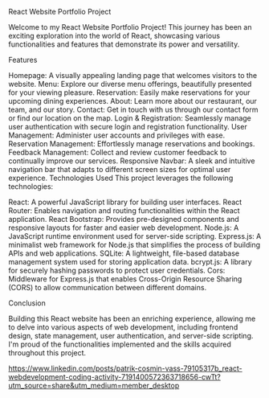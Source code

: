React Website Portfolio Project

Welcome to my React Website Portfolio Project! This journey has been an exciting exploration into the world of React, showcasing various functionalities and features that demonstrate its power and versatility.

Features

Homepage: A visually appealing landing page that welcomes visitors to the website.
Menu: Explore our diverse menu offerings, beautifully presented for your viewing pleasure.
Reservation: Easily make reservations for your upcoming dining experiences.
About: Learn more about our restaurant, our team, and our story.
Contact: Get in touch with us through our contact form or find our location on the map.
Login & Registration: Seamlessly manage user authentication with secure login and registration functionality.
User Management: Administer user accounts and privileges with ease.
Reservation Management: Effortlessly manage reservations and bookings.
Feedback Management: Collect and review customer feedback to continually improve our services.
Responsive Navbar: A sleek and intuitive navigation bar that adapts to different screen sizes for optimal user experience.
Technologies Used
This project leverages the following technologies:

React: A powerful JavaScript library for building user interfaces.
React Router: Enables navigation and routing functionalities within the React application.
React Bootstrap: Provides pre-designed components and responsive layouts for faster and easier web development.
Node.js: A JavaScript runtime environment used for server-side scripting.
Express.js: A minimalist web framework for Node.js that simplifies the process of building APIs and web applications.
SQLite: A lightweight, file-based database management system used for storing application data.
bcrypt.js: A library for securely hashing passwords to protect user credentials.
Cors: Middleware for Express.js that enables Cross-Origin Resource Sharing (CORS) to allow communication between different domains.

Conclusion

Building this React website has been an enriching experience, allowing me to delve into various aspects of web development, including frontend design, state management, user authentication, and server-side scripting. I'm proud of the functionalities implemented and the skills acquired throughout this project.

https://www.linkedin.com/posts/patrik-cosmin-vass-79105317b_react-webdevelopment-coding-activity-7191400572363718656-cwTt?utm_source=share&utm_medium=member_desktop

